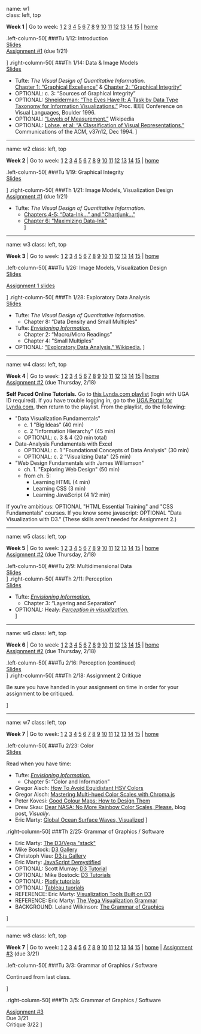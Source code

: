 name: w1  
class: left, top
 
**Week 1**  | Go to week: [1](#w1) [2](#w2) [3](#w3) [4](#w4) [5](#w5) [6](#w6) [7](#w7) [8](#w8) [9](#w9) [10](#w10) [11](#w11) [12](#w12) [13](#w13) [14](#w14) [15](#w15) | [home](http://datavis-sp16.github.io/)
  
.left-column-50[
###Tu 1/12: Introduction  
[Slides](../lectures/intro)  
[Assignment #1](https://github.com/Datavis-sp16/Datavis-sp16.github.io/blob/master/docs/A1.md) (due 1/21)

]
.right-column-50[
###Th 1/14: Data & Image Models  
[Slides](../lectures/datamodels)

- Tufte: *The Visual Design of Quantitative Information.*  
	[Chapter 1: “Graphical Excellence”](https://uga.view.usg.edu/d2l/le/content/1011508/viewContent/16327865/View) & [Chapter 2: “Graphical Integrity”](https://uga.view.usg.edu/d2l/le/content/1011508/viewContent/16340127/View)  
- OPTIONAL: c. 3: “Sources of Graphical Integrity”  
- OPTIONAL: [Shneiderman: “The Eyes Have It: A Task by Data Type Taxonomy for Information Visualizations.”](https://uga.view.usg.edu/d2l/le/content/1011508/viewContent/16340893/View) Proc. IEEE Conference on Visual Languages, Boulder 1996.  
- OPTIONAL: [“Levels of Measurement.”](http://en.wikipedia.org/wiki/Level_of_measurement) Wikipedia  
- OPTIONAL: [Lohse, et al: “A Classification of Visual Representations.”](https://uga.view.usg.edu/d2l/le/content/1011508/viewContent/16342261/View) Communications of the ACM, v37n12, Dec 1994.
]

---
name: w2
class: left, top

**Week 2**  | Go to week: [1](#w1) [2](#w2) [3](#w3) [4](#w4) [5](#w5) [6](#w6) [7](#w7) [8](#w8) [9](#w9) [10](#w10) [11](#w11) [12](#w12) [13](#w13) [14](#w14) [15](#w15) | [home](http://datavis-sp16.github.io/)
  
.left-column-50[
###Tu 1/19: Graphical Integrity  
[Slides](../lectures/integrity)  

]
.right-column-50[
###Th 1/21: Image Models, Visualization Design  
[Assignment #1](https://github.com/Datavis-sp16/Datavis-sp16.github.io/blob/master/docs/A1.md) (due 1/21)

- Tufte: *The Visual Design of Quantitative Information.*  
	- [Chapters 4-5: “Data-Ink...” and "Chartjunk..."](https://uga.view.usg.edu/d2l/le/content/1011508/viewContent/16466009/View) 
	- [Chapter 6: “Maximizing Data-Ink”](https://uga.view.usg.edu/d2l/le/content/1011508/viewContent/16467070/View)  
]

---
name: w3
class: left, top

**Week 3**  | Go to week: [1](#w1) [2](#w2) [3](#w3) [4](#w4) [5](#w5) [6](#w6) [7](#w7) [8](#w8) [9](#w9) [10](#w10) [11](#w11) [12](#w12) [13](#w13) [14](#w14) [15](#w15) | [home](http://datavis-sp16.github.io/)
  
.left-column-50[
###Tu 1/26: Image Models, Visualization Design  
[Slides](../lectures/imagemodels/)  

[Assignment 1 slides](../A1/)

]
.right-column-50[
###Th 1/28: Exploratory Data Analysis  
[Slides](../lectures/eda)  

- Tufte: *The Visual Design of Quantitative Information.*  
	- Chapter 8: “Data Density and Small Multiples" 
- Tufte: [*Envisioning Information.*](https://uga.view.usg.edu/d2l/le/content/1011508/viewContent/16335283/View?ou=1011508)  
	- Chapter 2: “Macro/Micro Readings”
	- Chapter 4: "Small Multiples"
- OPTIONAL: ["Exploratory Data Analysis," Wikipedia.](https://en.wikipedia.org/wiki/Exploratory_data_analysis)
]

---
name: w4
class: left, top

**Week 4**  | Go to week: [1](#w1) [2](#w2) [3](#w3) [4](#w4) [5](#w5) [6](#w6) [7](#w7) [8](#w8) [9](#w9) [10](#w10) [11](#w11) [12](#w12) [13](#w13) [14](#w14) [15](#w15) | [home](http://datavis-sp16.github.io/)  
[Assignment #2](https://github.com/Datavis-sp16/Datavis-sp16.github.io/blob/master/docs/A2.md) (due Thursday, 2/18)

**Self Paced Online Tutorials.** Go to [this Lynda.com playlist](http://www.lynda.com/SharedPlaylist/d3093c04bf8d48149ccd2aded2197389?org=uga.edu) (login with UGA ID required). If you have trouble logging in, go to the [UGA Portal for Lynda.com](https://www.google.com/url?q=https%3A%2F%2Fcas.uga.edu%2Fcas%2Flogin%3Fservice%3Dhttps%3A%2F%2Fwww.lynda.com%2Fportal%2Fuga&sa=D&sntz=1&usg=AFrqEzciQx1UjuJ4HxgaYL-QqtNRLcRiDg), then return to the playlist.  From the playlist, do the following:

- "Data Visualization Fundamentals"  
	- c. 1 "Big Ideas" (40 min)  
	- c. 2 "Information Hierarchy" (45 min)
	- OPTIONAL: c. 3 & 4 (20 min total)
- Data-Analysis Fundamentals with Excel
	- OPTIONAL: c. 1 "Foundational Concepts of Data Analysis" (30 min) 
	- OPTIONAL: c. 2 "Visualizing Data" (25 min)
- "Web Design Fundamentals with James Williamson"
	- ch. 1. "Exploring Web Design" (50 min)
	- from ch. 5:
		- Learning HTML (4 min)
    	- Learning CSS (3 min)
    	- Learning JavaScript (4 1/2 min)

If you're ambitious: OPTIONAL "HTML Essential Training" and "CSS Fundamentals" courses. If you know some javascript: OPTIONAL "Data Visualization with D3."  (These skills aren't needed for Assignment 2.)

---
name: w5
class: left, top

**Week 5**  | Go to week: [1](#w1) [2](#w2) [3](#w3) [4](#w4) [5](#w5) [6](#w6) [7](#w7) [8](#w8) [9](#w9) [10](#w10) [11](#w11) [12](#w12) [13](#w13) [14](#w14) [15](#w15) | [home](http://datavis-sp16.github.io/)  
[Assigmnent #2](https://github.com/Datavis-sp16/Datavis-sp16.github.io/blob/master/docs/A2.md) (due Thursday, 2/18)

.left-column-50[
###Tu 2/9: Multidimensional Data  
[Slides](../lectures/mutidimensional/)  
]
.right-column-50[
###Th 2/11: Perception  
[Slides](../lectures/graphicperception)  

- Tufte: [*Envisioning Information.*](https://uga.view.usg.edu/d2l/le/content/1011508/viewContent/16335283/View?ou=1011508)  
	- Chapter 3: “Layering and Separation”
- OPTIONAL: Healy: *[Perception in visualization.](http://www.csc.ncsu.edu/faculty/healey/PP/index.html)*  
]

---
name: w6
class: left, top

**Week 6**  | Go to week: [1](#w1) [2](#w2) [3](#w3) [4](#w4) [5](#w5) [6](#w6) [7](#w7) [8](#w8) [9](#w9) [10](#w10) [11](#w11) [12](#w12) [13](#w13) [14](#w14) [15](#w15) | [home](http://datavis-sp16.github.io/)  
[Assignment #2](https://github.com/Datavis-sp16/Datavis-sp16.github.io/blob/master/docs/A2.md) (due Thursday, 2/18)

.left-column-50[
###Tu 2/16: Perception (continued)  
[Slides](../lectures/graphicperception2)  
]
.right-column-50[
###Th 2/18: Assignment 2 Critique  

Be sure you have handed in your assignment on time in order for your assignment to be critiqued.

]

---
name: w7
class: left, top

**Week 7**  | Go to week: [1](#w1) [2](#w2) [3](#w3) [4](#w4) [5](#w5) [6](#w6) [7](#w7) [8](#w8) [9](#w9) [10](#w10) [11](#w11) [12](#w12) [13](#w13) [14](#w14) [15](#w15) | [home](http://datavis-sp16.github.io/)  

.left-column-50[
###Tu 2/23: Color  
[Slides](../lectures/color)  

Read when you have time:  

- Tufte: [*Envisioning Information.*](https://uga.view.usg.edu/d2l/le/content/1011508/viewContent/16335283/View?ou=1011508)  
	- Chapter 5: “Color and Information”  
- Gregor Aisch: [How To Avoid Equidistant HSV Colors](https://vis4.net/blog/posts/avoid-equidistant-hsv-colors/)  
- Gregor Aisch: [Mastering Multi-hued
Color Scales with Chroma.js](https://vis4.net/blog/posts/mastering-multi-hued-color-scales/)  
- Peter Kovesi: [Good Colour Maps: How to Design Them](http://peterkovesi.com/projects/colourmaps/ColourmapTheory/index.html)  
- Drew Skau: [Dear NASA: No More Rainbow Color Scales, Please.](http://blog.visual.ly/rainbow-color-scales/) blog post, *Visually*.  
- Eric Marty: [Global Ocean Surface Waves, Visualized](http://blog.ericmarty.com/5/global-ocean-surface-waves-visualized)
]

.right-column-50[
###Th 2/25: Grammar of Graphics / Software  

- Eric Marty: [The D3/Vega "stack"](http://blog.ericmarty.com/18/the-d3-/-vega-stack)
- Mike Bostock: [D3 Gallery](https://github.com/mbostock/d3/wiki/Gallery)
- Christoph Viau: [D3.js Gallery](http://christopheviau.com/d3list/gallery.html)
- Eric Marty: [JavaScript Demystified](http://datavis-sp16.github.io/docs/JS-demyst.pdf)
- OPTIONAL: Scott Murray: [D3 Tutorial](http://alignedleft.com/tutorials/d3/)
- OPTIONAL: Mike Bostock: [D3 Tutorials](http://alignedleft.com/tutorials/d3/)
- OPTIONAL: [Plotly tutorials](http://help.plot.ly/tutorials/)
- OPTIONAL: [Tableau tuorials](http://www.tableau.com/learn/training)
- REFERENCE: Eric Marty: [Visualization Tools Built on D3](http://blog.ericmarty.com/19/visualization-tools-built-on-d3)
- REFERENCE: Eric Marty: [The Vega Visualization Grammar](http://blog.ericmarty.com/9/vega-visualization-grammar)
- BACKGROUND: Leland Wilkinson: [The Grammar of Graphics](http://www.amazon.com/The-Grammar-Graphics-Statistics-Computing/dp/0387245448)

]

---
name: w8
class: left, top

**Week 7**  | Go to week: [1](#w1) [2](#w2) [3](#w3) [4](#w4) [5](#w5) [6](#w6) [7](#w7) [8](#w8) [9](#w9) [10](#w10) [11](#w11) [12](#w12) [13](#w13) [14](#w14) [15](#w15) | [home](http://datavis-sp16.github.io/) |  [Assignment #3](https://github.com/Datavis-sp16/Datavis-sp16.github.io/blob/master/docs/A3.md) (due 3/21)
  


.left-column-50[
###Tu 3/3: Grammar of Graphics / Software    

Continued from last class.

]

.right-column-50[
###Th 3/5: Grammar of Graphics / Software 

[Assignment #3](https://github.com/Datavis-sp16/Datavis-sp16.github.io/blob/master/docs/A3.md)  
Due 3/21  
Critique 3/22
]